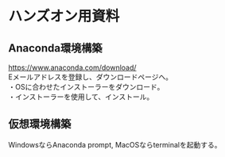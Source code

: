 # ハンズオン用資料
## Anaconda環境構築
https://www.anaconda.com/download/ <br>
Eメールアドレスを登録し、ダウンロードページヘ。<br>
・OSに合わせたインストーラーをダウンロード。<br>
・インストーラーを使用して、インストール。<br>
## 仮想環境構築
WindowsならAnaconda prompt, MacOSならterminalを起動する。<br>
